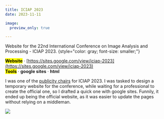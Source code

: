 ```yaml
---
title: ICIAP 2023
date: 2023-11-11

image:
  preview_only: true

---
```


Website for the 22nd International Conference on Image Analysis and Processing - ICIAP 2023.
{style="color: gray; font-size: smaller;"}

<!--more-->

**<mark>Website</mark>** · [https://sites.google.com/view/iciap-2023](https://sites.google.com/view/iciap-2023) <br>
**<mark>Tools</mark>**
· **google sites**
· **html**

I was one of the [publicity chairs](https://sites.google.com/view/iciap-2023/people) for ICIAP 2023.
I was tasked to design a temporary website for the conference, while waiting for a professional to create the official one, so I drafted a quick one with google sites.
Funnily, it ended up being the official website, as it was easier to update the pages without relying on a middleman.

![](/featured.jpg)


